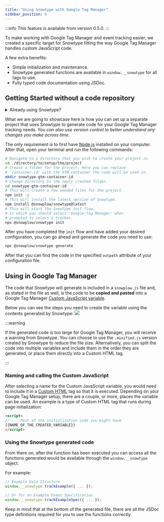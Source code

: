 ```yaml
---
title: "Using Snowtype with Google Tag Manager"
sidebar_position: 6
---
```


:::info
This feature is available from version 0.5.0.
:::

To make working with Google Tag Manager and event tracking easier, we created a specific target for Snowtype fitting the way Google Tag Manager handles custom JavaScript code.

A few extra benefits:
- Simple initialization and maintenance.
- Snowtype generated functions are available in `window.__snowtype` for all tags to use.
- Fully typed code documentation using JSDoc.

## Getting Started without a code repository

<details>
<summary>Already using Snowtype?</summary>

To generate code for usage in Google Tag Manager, you should use the option `Google Tag Manager` as the tracker option in your [init](../commands/index.md#snowtype-init) flow or replace your `tracker` and `language` attributes with the following values:

```json
{
    // Rest of the attributes...
    "tracker": "google-tag-manager",
    "language": "javascript-gtm"
}
```
</details>

What we are going to showcase here is how you can set up a separate project that uses Snowtype to generate code for your Google Tag Manager tracking needs. _You can also use version control to better understand any changes you make across time._

The only requirement is to first have [Node.js](https://nodejs.org/en/download/package-manager) installed on your computer. After that, open your terminal and run the following commands:
```bash
# Navigate to a directory that you wish to create your project in.
cd ./directory/to/setup/the/project
# Create a folder for the project. Here you can replace 
# 'container-id' with the GTM container the code will be used in.
mkdir snowtype-gtm-container-id
# Change directory to the newly created folder.
cd snowtype-gtm-container-id
# This will create a few needed files for the project.
npm init -y
# This will install the latest version of Snowtype.
npm install @snowplow/snowtype@latest
# This will start the Snowtype init flow, 
# in which you should select 'Google Tag Manager' when 
# prompted to select a tracker.
npx @snowplow/snowtype init
```

After you have completed the `init` flow and have added your desired configuration, you can go ahead and generate the code you need to use:

```bash
npx @snowplow/snowtype generate
```

After that you can find the code in the specified `outpath` attribute of your configuration file.

## Using in Google Tag Manager

The code that Snowtype will generate is included in a `snowplow.js` file and, as stated in the file as well, is the code to be **copied and pasted** into a Google Tag Manager [Custom JavaScript variable](https://support.google.com/tagmanager/answer/7683362?hl=en#custom_javascript).

Below you can see the steps you need to create the variable using the contents generated by Snowtype:
![](./images/gtm-var.gif)


:::warning

If the generated code is too large for Google Tag Manager, you will receive a warning from Snowtype. You can choose to use the `.minified.js` version created by Snowtype to reduce the file size. Alternatively, you can split the code into multiple variables and include them in the order they are generated, or place them directly into a Custom HTML tag.

:::

### Naming and calling the Custom JavaScript

After selecting a name for the Custom JavaScript variable, you would need to include it in a [Custom HTML](https://support.google.com/tagmanager/answer/6107167?hl=en#CustomHTML) tag so that it is executed. Depending on your Google Tag Manager setup, there are a couple, or more, places the variable can be used. An example is a type of Custom HTML tag that runs during page initialization:

```html
<script>
// ... Rest of the initialization code you might have
{{NAME_OF_THE_CREATED_VARIABLE}}
</script>
```

### Using the Snowtype generated code

From there on, after the function has been executed you can access all the functions generated would be available through the `window.__snowtype` object.

For example:
```js
// Example Data Structure
window.__snowtype.trackExample({ ... });

// Or for an Example Event Specification
window.__snowtype.trackExampleSpec({ ... });
```

Keep in mind that at the bottom of the generated file, there are all the JSDoc type definitions required for you to use the functions correctly.